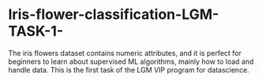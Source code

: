 # Iris-flower-classification-LGM-TASK-1-
The iris flowers dataset contains numeric attributes, and it is perfect for beginners to learn about supervised ML algorithms, mainly how to load and handle data.
This is the first task of the LGM VIP program for datascience.
